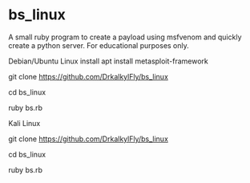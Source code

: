 # bs_linux
A small ruby ​​program to create a payload using msfvenom and quickly create a python server. For educational purposes only. 

Debian/Ubuntu Linux install
apt install metasploit-framework

git clone https://github.com/DrkalkylFly/bs_linux

cd bs_linux

ruby bs.rb

Kali Linux

git clone https://github.com/DrkalkylFly/bs_linux

cd bs_linux

ruby bs.rb
